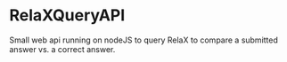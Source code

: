 # RelaXQueryAPI
Small web api running on nodeJS to query RelaX to compare a submitted answer vs. a correct answer.
